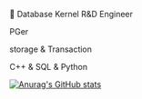 :boy: Database Kernel R&D Engineer
	
PGer

storage & Transaction

C++ & SQL & Python

[![Anurag's GitHub stats](https://github-readme-stats.vercel.app/api?username=spike1337&count_private=true&show_icons=true&theme=gruvbox&hide=issues,contribs)](https://github.com/anuraghazra/github-readme-stats)

